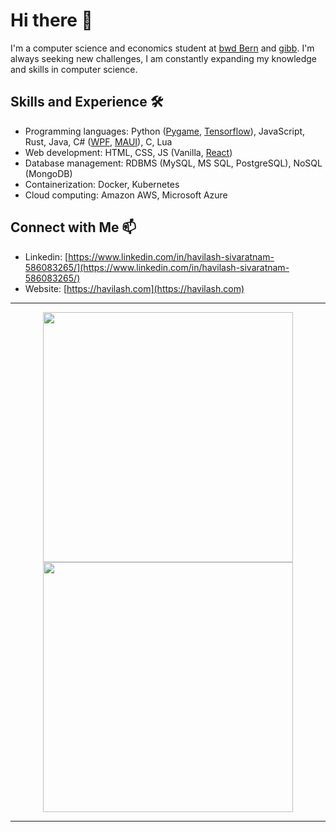 # Hi there 👋

I'm a computer science and economics student at [bwd Bern](https://bwdbern.ch/) and [gibb](https://gibb.ch/). I'm always seeking new challenges, I am constantly expanding my knowledge and skills in computer science.

## Skills and Experience 🛠️
- Programming languages: Python ([Pygame](https://www.pygame.org/), [Tensorflow](https://www.tensorflow.org/)), JavaScript, Rust, Java, C# ([WPF](https://learn.microsoft.com/en-us/dotnet/desktop/wpf/), [MAUI](https://learn.microsoft.com/en-us/dotnet/maui/)), C, Lua
- Web development: HTML, CSS, JS (Vanilla, [React](https://react.dev/))
- Database management: RDBMS (MySQL, MS SQL, PostgreSQL), NoSQL (MongoDB)
- Containerization: Docker, Kubernetes
- Cloud computing: Amazon AWS, Microsoft Azure

## Connect with Me 📫
- Linkedin: [https://www.linkedin.com/in/havilash-sivaratnam-586083265/](https://www.linkedin.com/in/havilash-sivaratnam-586083265/)
- Website: [https://havilash.com](https://havilash.com)

---

<p align="center">
  <img src="https://github-readme-stats.vercel.app/api?username=Havilash&show_icons=true&theme=dark&hide_border=true&icon_color=FFA500" width=400>
  <img src="https://github-readme-streak-stats.herokuapp.com?user=Havilash&theme=dark&hide_border=true" width=400>
</p>

---

